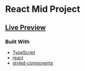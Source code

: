 # React Mid Project

## [Live Preview](https://ilyaeru.github.io/React-Mid-Project/)

### Built With

- [TypeScript](https://www.typescriptlang.org/)
- [react](https://reactjs.org/)
- [styled-components](https://www.styled-components.com/)
